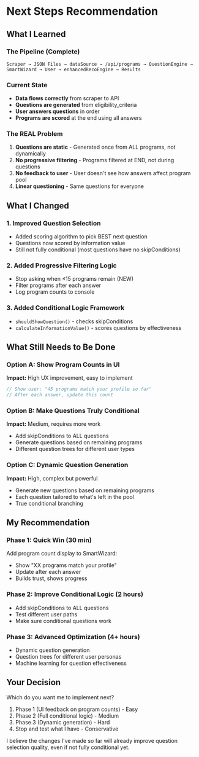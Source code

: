 # Next Steps Recommendation

## What I Learned

### The Pipeline (Complete)
```
Scraper → JSON Files → dataSource → /api/programs → QuestionEngine → SmartWizard → User → enhancedRecoEngine → Results
```

### Current State
- **Data flows correctly** from scraper to API
- **Questions are generated** from eligibility_criteria
- **User answers questions** in order
- **Programs are scored** at the end using all answers

### The REAL Problem
1. **Questions are static** - Generated once from ALL programs, not dynamically
2. **No progressive filtering** - Programs filtered at END, not during questions  
3. **No feedback to user** - User doesn't see how answers affect program pool
4. **Linear questioning** - Same questions for everyone

## What I Changed

### 1. Improved Question Selection
- Added scoring algorithm to pick BEST next question
- Questions now scored by information value
- Still not fully conditional (most questions have no skipConditions)

### 2. Added Progressive Filtering Logic
- Stop asking when ≤15 programs remain (NEW)
- Filter programs after each answer
- Log program counts to console

### 3. Added Conditional Logic Framework
- `shouldShowQuestion()` - checks skipConditions
- `calculateInformationValue()` - scores questions by effectiveness

## What Still Needs to Be Done

### Option A: Show Program Counts in UI
**Impact:** High UX improvement, easy to implement
```typescript
// Show user: "45 programs match your profile so far"
// After each answer, update this count
```

### Option B: Make Questions Truly Conditional  
**Impact:** Medium, requires more work
- Add skipConditions to ALL questions
- Generate questions based on remaining programs
- Different question trees for different user types

### Option C: Dynamic Question Generation
**Impact:** High, complex but powerful
- Generate new questions based on remaining programs
- Each question tailored to what's left in the pool
- True conditional branching

## My Recommendation

### Phase 1: Quick Win (30 min)
Add program count display to SmartWizard:
- Show "XX programs match your profile"
- Update after each answer
- Builds trust, shows progress

### Phase 2: Improve Conditional Logic (2 hours)
- Add skipConditions to ALL questions
- Test different user paths
- Make sure conditional questions work

### Phase 3: Advanced Optimization (4+ hours)
- Dynamic question generation
- Question trees for different user personas
- Machine learning for question effectiveness

## Your Decision

Which do you want me to implement next?
1. Phase 1 (UI feedback on program counts) - Easy
2. Phase 2 (Full conditional logic) - Medium
3. Phase 3 (Dynamic generation) - Hard
4. Stop and test what I have - Conservative

I believe the changes I've made so far will already improve question selection quality, even if not fully conditional yet.

